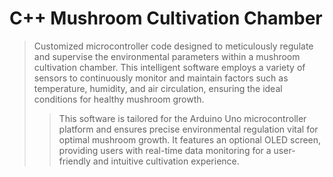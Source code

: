 # C++ Mushroom Cultivation Chamber

> Customized microcontroller code designed to meticulously regulate and supervise the environmental parameters within a mushroom cultivation chamber. This intelligent software employs a variety of sensors to continuously monitor and maintain factors such as temperature, humidity, and air circulation, ensuring the ideal conditions for healthy mushroom growth.
>> This software is tailored for the Arduino Uno microcontroller platform and ensures precise environmental regulation vital for optimal mushroom growth. It features an optional OLED screen, providing users with real-time data monitoring for a user-friendly and intuitive cultivation experience.

